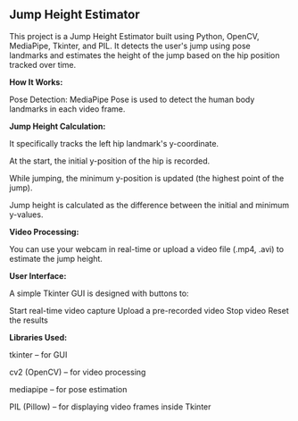 ## Jump Height Estimator

This project is a Jump Height Estimator built using Python, OpenCV, MediaPipe, Tkinter, and PIL. It detects the user's jump using pose landmarks and estimates the height of the jump based on the hip position tracked over time.

**How It Works:**

Pose Detection: MediaPipe Pose is used to detect the human body landmarks in each video frame.

**Jump Height Calculation:**

It specifically tracks the left hip landmark's y-coordinate.

At the start, the initial y-position of the hip is recorded.

While jumping, the minimum y-position is updated (the highest point of the jump).

Jump height is calculated as the difference between the initial and minimum y-values.

**Video Processing:**

You can use your webcam in real-time or upload a video file (.mp4, .avi) to estimate the jump height.

**User Interface:**

A simple Tkinter GUI is designed with buttons to:

Start real-time video capture
Upload a pre-recorded video
Stop video
Reset the results

**Libraries Used:**

tkinter – for GUI

cv2 (OpenCV) – for video processing

mediapipe – for pose estimation

PIL (Pillow) – for displaying video frames inside Tkinter

